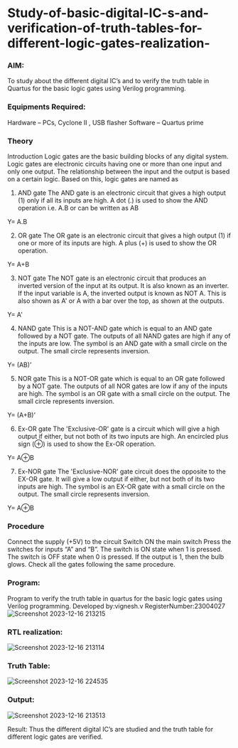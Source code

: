 # Study-of-basic-digital-IC-s-and-verification-of-truth-tables-for-different-logic-gates-realization-
### AIM:
To study about the different digital IC’s and to verify the truth table in Quartus for the basic logic gates using Verilog programming.

### Equipments Required:
Hardware – PCs, Cyclone II , USB flasher
Software – Quartus prime
### Theory
Introduction
Logic gates are the basic building blocks of any digital system. Logic gates are electronic circuits having one or more than one input and only one output. The relationship between the input and the output is based on a certain logic. Based on this, logic gates are named as

1) AND gate
The AND gate is an electronic circuit that gives a high output (1) only if all its inputs are high. A dot (.) is used to show the AND operation i.e. A.B or can be written as AB

Y= A.B

2) OR gate
The OR gate is an electronic circuit that gives a high output (1) if one or more of its inputs are high. A plus (+) is used to show the OR operation.

Y= A+B

3) NOT gate
The NOT gate is an electronic circuit that produces an inverted version of the input at its output. It is also known as an inverter. If the input variable is A, the inverted output is known as NOT A. This is also shown as A' or A with a bar over the top, as shown at the outputs.

Y= A'

4) NAND gate
This is a NOT-AND gate which is equal to an AND gate followed by a NOT gate. The outputs of all NAND gates are high if any of the inputs are low. The symbol is an AND gate with a small circle on the output. The small circle represents inversion.

Y= (AB)’

5) NOR gate
This is a NOT-OR gate which is equal to an OR gate followed by a NOT gate. The outputs of all NOR gates are low if any of the inputs are high. The symbol is an OR gate with a small circle on the output. The small circle represents inversion.

Y= (A+B)’

6) Ex-OR gate
The 'Exclusive-OR' gate is a circuit which will give a high output if either, but not both of its two inputs are high. An encircled plus sign (⊕) is used to show the Ex-OR operation.

Y= A⊕B

7) Ex-NOR gate
The 'Exclusive-NOR' gate circuit does the opposite to the EX-OR gate. It will give a low output if either, but not both of its two inputs are high. The symbol is an EX-OR gate with a small circle on the output. The small circle represents inversion.

Y= A⊕B

### Procedure
Connect the supply (+5V) to the circuit
Switch ON the main switch
Press the switches for inputs “A” and “B”. The switch is ON state when 1 is pressed. The switch is OFF state when 0 is pressed.
If the output is 1, then the bulb glows.
Check all the gates following the same procedure.
### Program:

Program to verify the truth table in quartus for the basic logic gates using Verilog programming.
Developed by:vignesh.v 
RegisterNumber:23004027
![Screenshot 2023-12-16 213215](https://github.com/23004027/Study-of-basic-digital-IC-s-and-verification-of-truth-tables-for-different-logic-gates-realization-/assets/138956447/bfcb7ef7-fa6a-49a9-ad00-48a222e4a99a)

### RTL realization:
![Screenshot 2023-12-16 213114](https://github.com/23004027/Study-of-basic-digital-IC-s-and-verification-of-truth-tables-for-different-logic-gates-realization-/assets/138956447/9d03204b-874c-494c-b5d2-75b930e34187)

### Truth Table:
![Screenshot 2023-12-16 224535](https://github.com/23004027/Study-of-basic-digital-IC-s-and-verification-of-truth-tables-for-different-logic-gates-realization-/assets/138956447/5d727b9e-454c-476e-8863-65e4cad61059)


### Output:
![Screenshot 2023-12-16 213513](https://github.com/23004027/Study-of-basic-digital-IC-s-and-verification-of-truth-tables-for-different-logic-gates-realization-/assets/138956447/29e96dae-d0be-43cf-ab80-ac40b85a0564)


Result:
Thus the different digital IC’s are studied and the truth table for different logic gates are verified.
